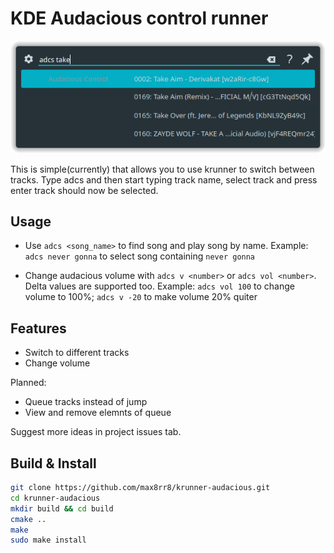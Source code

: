 # KDE Audacious control runner

![Example](./docs/demo.png)

This is simple(currently) that allows you to use krunner to switch between tracks. Type adcs and then start typing track name, select track and press enter track should now be selected.

## Usage

* Use `adcs <song_name>` to find song and play song by name.
  Example: `adcs never gonna` to select song containing `never gonna`

* Change audacious volume with `adcs v <number>` or `adcs vol <number>`. Delta values are supported too.
  Example: `adcs vol 100` to change volume to 100%; `adcs v -20` to make volume 20% quiter 

## Features
* Switch to different tracks
* Change volume

Planned:
* Queue tracks instead of jump
* View and remove elemnts of queue

Suggest more ideas in project issues tab.

## Build & Install
```bash
git clone https://github.com/max8rr8/krunner-audacious.git
cd krunner-audacious
mkdir build && cd build
cmake ..
make
sudo make install
```

